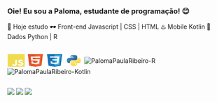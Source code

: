 ### Oie! Eu sou a Paloma, estudante de programação! 😊
📖 Hoje estudo
🕶️ Front-end Javascript | CSS | HTML 
♨️ Mobile Kotlin
🍃 Dados Python | R



<div style="display: inline_block"><br>
  <img align="center" alt="PalomaPaulaRibeiro" height="30" width="40" src="https://raw.githubusercontent.com/devicons/devicon/master/icons/javascript/javascript-plain.svg">


  <img align="center" alt="PalomaPaulaRibeiro-HTML" height="30" width="40" src="https://raw.githubusercontent.com/devicons/devicon/master/icons/html5/html5-original.svg">
  <img align="center" alt="PalomaPaulaRibeiro-CSS" height="30" width="40" src="https://raw.githubusercontent.com/devicons/devicon/master/icons/css3/css3-original.svg">
  <img align="center" alt="PalomaPaulaRibeiro-Python" height="30" width="40" src="https://raw.githubusercontent.com/devicons/devicon/master/icons/python/python-original.svg">
  <img align="center" alt="PalomaPaulaRibeiro-R" height="30" width="40" 
  <img src="https://cdn.jsdelivr.net/gh/devicons/devicon/icons/r/r-original.svg" />
    <img align="center" alt="PalomaPaulaRibeiro-Kotlin" height="30" width="40" 
   <img src="https://cdn.jsdelivr.net/gh/devicons/devicon/icons/kotlin/kotlin-original.svg" />
              
 
  
  ##
 
<div> 
  
 	
 <a href="https://discord.gg/wagxzStdcR](https://discord.com/channels/1007346621270466630)" target="_blank"><img src="https://img.shields.io/badge/Discord-7289DA?style=for-the-badge&logo=discord&logoColor=white" target="_blank"></a> 
  <a href = "palomapaularibeiro.pp@gmail.com"><img src="https://img.shields.io/badge/-Gmail-%23333?style=for-the-badge&logo=gmail&logoColor=white" target="_blank"></a>
  <a href="https://www.linkedin.com/in/paloma-ribeiro-2337a3229/)" target="_blank"><img src="https://img.shields.io/badge/-LinkedIn-%230077B5?style=for-the-badge&logo=linkedin&logoColor=white" target="_blank"></a> 

  
</div>


